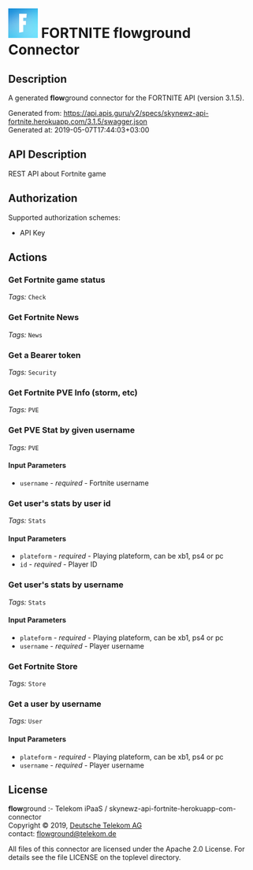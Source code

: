 # ![LOGO](logo.png) FORTNITE **flow**ground Connector

## Description

A generated **flow**ground connector for the FORTNITE API (version 3.1.5).

Generated from: https://api.apis.guru/v2/specs/skynewz-api-fortnite.herokuapp.com/3.1.5/swagger.json<br/>
Generated at: 2019-05-07T17:44:03+03:00

## API Description

REST API about Fortnite game

## Authorization

Supported authorization schemes:
- API Key
## Actions

### Get Fortnite game status

*Tags:* `Check`

### Get Fortnite News

*Tags:* `News`

### Get a Bearer token

*Tags:* `Security`

### Get Fortnite PVE Info (storm, etc)

*Tags:* `PVE`

### Get PVE Stat by given username

*Tags:* `PVE`

#### Input Parameters
* `username` - _required_ - Fortnite username

### Get user's stats by user id

*Tags:* `Stats`

#### Input Parameters
* `plateform` - _required_ - Playing plateform, can be xb1, ps4 or pc
* `id` - _required_ - Player ID

### Get user's stats by username

*Tags:* `Stats`

#### Input Parameters
* `plateform` - _required_ - Playing plateform, can be xb1, ps4 or pc
* `username` - _required_ - Player username

### Get Fortnite Store

*Tags:* `Store`

### Get a user by username

*Tags:* `User`

#### Input Parameters
* `plateform` - _required_ - Playing plateform, can be xb1, ps4 or pc
* `username` - _required_ - Player username

## License

**flow**ground :- Telekom iPaaS / skynewz-api-fortnite-herokuapp-com-connector<br/>
Copyright © 2019, [Deutsche Telekom AG](https://www.telekom.de)<br/>
contact: flowground@telekom.de

All files of this connector are licensed under the Apache 2.0 License. For details
see the file LICENSE on the toplevel directory.

